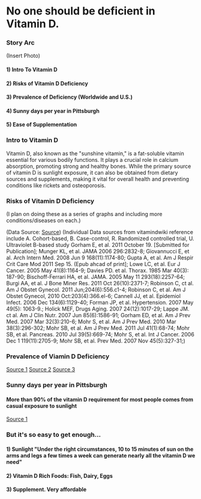# No one should be deficient in Vitamin D. 

### Story Arc
(Insert Photo)
#### 1) Intro To Vitamin D
#### 2) Risks of Vitamin D Deficiency
#### 3) Prevalence of Deficiency (Worldwide and U.S.)
#### 4) Sunny days per year in Pittsburgh
#### 5) Ease of Supplementation

### Intro to Vitamin D 
Vitamin D, also known as the "sunshine vitamin," is a fat-soluble vitamin essential for various bodily functions. It plays a crucial role in calcium absorption, promoting strong and healthy bones. While the primary source of vitamin D is sunlight exposure, it can also be obtained from dietary sources and supplements, making it vital for overall health and preventing conditions like rickets and osteoporosis.

### Risks of Vitamin D Deficiency 
(I plan on doing these as a series of graphs and including more conditions/diseases on each.)

(Data Source: [Source](https://vitamindwiki.com/Chart+of+Vitamin+D+levels+vs+disease+-+Grassroots+Health+June+2013))
(Individual Data sources from vitamindwiki reference include A. Cohort-based, B. Case-control, R. Randomized controlled trial, U. Ultraviolet B-based study
Gorham E, et al. 2011 October 19. [Submitted for Publication]; Munger KL, et al. JAMA 2006 296:2832-8; Giovannucci E, et al. Arch Intern Med.
2008 Jun 9 168(11):1174-80; Gupta A, et al. Am J Respir Crit Care Mod 2011 Sep 15. (Epub ahcad of print]; Lowe LC, et al. Eur J Cancer. 2005 May 41(8):1164-9; Davies PD. et al. Thorax. 1985 Mar 40(3): 187-90; Bischoff-Ferrari HA, et al. JAMA. 2005 May 11 293(18):2257-64; Burgi AA, et al. J Bone Miner Res. 2011 Oct 26(10):2371-7; Robinson C, ct al. Am J Obstet Gynecol. 2011 Jun;204(6):556.c1-4; Robinson C, et al. Am J Obstet
Gynecol, 2010 Oct:203(4):366.el-6; Cannell JJ, et al. Epidemiol Infect. 2006 Dec 134(6):1129-40; Forman JP, et al. Hypertension. 2007 May 49(5):
1063-9.; Holick MEF, Drugs Aging. 2007 24(12):1017-29; Lappe JM. ct al. Am J Clin Nutr. 2007 Jun 85(6):1586-91; Gorham ED, et al. Am J Prev Med.
2007 Mar 32(3):210-6; Mohr S, et al. Am J Prev Med. 2010 Mar 38(3):296-302; Mohr SB, et al. Am J Prev Med. 2011 Jul 41(1):68-74; Mohr SB, et al.
Pancreas. 2010 Jul 39(5):669-74; Mohr S, et al. Int J Cancer. 2006 Dec 1 119(11):2705-9; Mohr SB, et al. Prev Med. 2007 Nov 45(5):327-31;)

### Prevalence of Viamin D Deficiency 


[Source 1](https://www.sciencedirect.com/science/article/pii/S0271531710002599?via%3Dihub)
[Source 2](https://www.onmarket.com.au/about-us/blog/why-is-vitamin-d-so-important/)
[Source 3](https://www.frontiersin.org/articles/10.3389/fnut.2023.1070808/full#B24)

### Sunny days per year in Pittsburgh
#### More than 90% of the vitamin D requirement for most people comes from casual exposure to sunlight 
[Source 1](https://www.sciencedirect.com/science/article/pii/S0002916522037674?via%3Dihub)
<div class="flourish-embed flourish-scatter" data-src="visualisation/15153178"><script src="https://public.flourish.studio/resources/embed.js"></script></div>

### But it's so easy to get enough...

#### 1) Sunlight "Under the right circumstances, 10 to 15 minutes of sun on the arms and legs a few times a week can generate nearly all the vitamin D we need"
#### 2) Vitamin D Rich Foods: Fish, Dairy, Eggs
#### 3) Supplement. Very affordable
